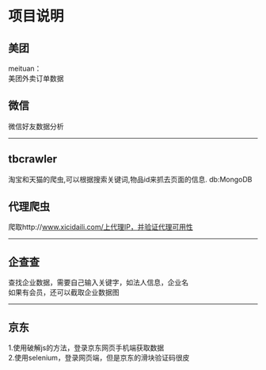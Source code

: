 项目说明
===========
美团
---------
meituan：  
美团外卖订单数据

微信
-------
微信好友数据分析

-------
tbcrawler
--------
淘宝和天猫的爬虫,可以根据搜索关键词,物品id来抓去页面的信息. db:MongoDB

代理爬虫
-------
爬取http://www.xicidaili.com/上代理IP，并验证代理可用性

--------
企查查
--------
查找企业数据，需要自己输入关键字，如法人信息，企业名  
如果有会员，还可以截取企业数据图

--------
京东
--------
1.使用破解js的方法，登录京东网页手机端获取数据  
2.使用selenium，登录网页端，但是京东的滑块验证码很皮
